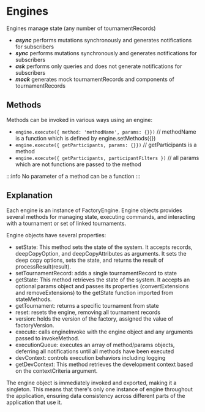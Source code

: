 # Engines

Engines manage state (any number of tournamentRecords)

- **_async_** performs mutations synchronously and generates notifications for subscribers
- **_sync_** performs mutations synchronously and generates notifications for subscribers
- **_ask_** performs only queries and does not generate notifications for subscribers
- **_mock_** generates mock tournamentRecords and components of tournamentRecords

## Methods

Methods can be invoked in various ways using an engine:

- `engine.execute({ method: 'methodName', params: {}})` // methodName is a function which is defined by engine.setMethods({})
- `engine.execute({ getParticipants, params: {}})` // getParticipants is a method
- `engine.execute({ getParticipants, participantFilters })` // all params which are not functions are passed to the method

:::info
No parameter of a method can be a function
:::

## Explanation

Each engine is an instance of FactoryEngine. Engine objects provides several methods for managing state, executing commands, and interacting with a tournament or set of linked tournaments.

Engine objects have several properties:

- setState: This method sets the state of the system. It accepts records, deepCopyOption, and deepCopyAttributes as arguments. It sets the deep copy options, sets the state, and returns the result of processResult(result).
- setTournamentRecord: adds a single tournamentRecord to state
- getState: This method retrieves the state of the system. It accepts an optional params object and passes its properties (convertExtensions and removeExtensions) to the getState function imported from stateMethods.
- getTournament: returns a specific tournament from state
- reset: resets the engine, removing all tournament records
- version: holds the version of the factory, assigned the value of factoryVersion.
- execute: calls engineInvoke with the engine object and any arguments passed to invokeMethod.
- executionQueue: executes an array of method/params objects, deferring all notifications until all methods have been executed
- devContext: controls execution behaviors including logging
- getDevContext: This method retrieves the development context based on the contextCriteria argument.

The engine object is immediately invoked and exported, making it a singleton. This means that there's only one instance of engine throughout the application, ensuring data consistency across different parts of the application that use it.
